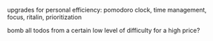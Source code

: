 upgrades for personal efficiency: pomodoro clock, time management, focus, ritalin, prioritization 

bomb all todos from a certain low level of difficulty for a high price?